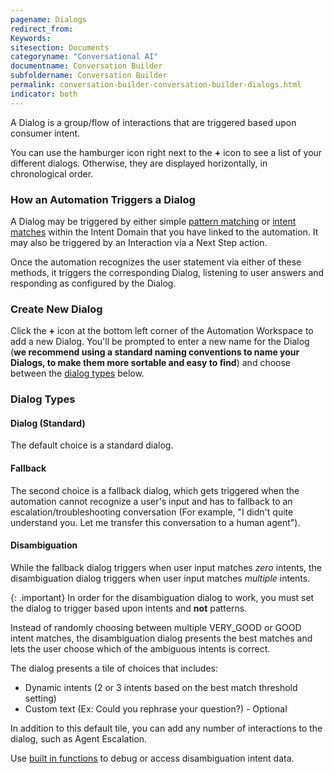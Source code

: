 ```yaml
---
pagename: Dialogs
redirect_from:
Keywords:
sitesection: Documents
categoryname: "Conversational AI"
documentname: Conversation Builder
subfoldername: Conversation Builder
permalink: conversation-builder-conversation-builder-dialogs.html
indicator: both
---
```


A Dialog is a group/flow of interactions that are triggered based upon consumer intent.

You can use the hamburger icon right next to the **+** icon to see a list of your different dialogs. Otherwise, they are displayed horizontally, in chronological order.

### How an Automation Triggers a Dialog

A Dialog may be triggered by either simple [pattern matching](conversation-builder-conversation-builder-conditions.html#pattern-matching) or [intent matches](conversation-builder-intent-builder-overview.html) within the Intent Domain that you have linked to the automation. It may also be triggered by an Interaction via a Next Step action. 

Once the automation recognizes the user statement via either of these methods, it triggers the corresponding Dialog, listening to user answers and responding as configured by the Dialog.

### Create New Dialog

Click the **+** icon at the bottom left corner of the Automation Workspace to add a new Dialog. You'll be prompted to enter a new name for the Dialog (**we recommend using a standard naming conventions to name your Dialogs, to make them more sortable and easy to find**) and choose between the [dialog types](#dialog-types) below.

### Dialog Types

#### Dialog (Standard)

The default choice is a standard dialog.

#### Fallback

The second choice is a fallback dialog, which gets triggered when the automation cannot recognize a user's input and has to fallback to an escalation/troubleshooting conversation (For example, "I didn't quite understand you. Let me transfer this conversation to a human agent").

#### Disambiguation

While the fallback dialog triggers when user input matches *zero* intents, the disambiguation dialog triggers when user input matches *multiple* intents.

{: .important}
In order for the disambiguation dialog to work, you must set the dialog to trigger based upon intents and **not** patterns.

Instead of randomly choosing between multiple VERY_GOOD or GOOD intent matches, the disambiguation dialog presents the best matches and lets the user choose which of the ambiguous intents is correct.

The dialog presents a tile of choices that includes:

* Dynamic intents (2 or 3 intents based on the best match threshold setting)
* Custom text (Ex: Could you rephrase your question?) - Optional

In addition to this default tile, you can add any number of interactions to the dialog, such as Agent Escalation.

Use [built in functions](conversation-builder-conversation-builder-scripting-functions.html#get-disambiguated-intent) to debug or access disambiguation intent data.
